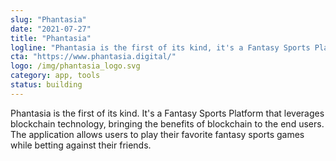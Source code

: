 ```yaml
---
slug: "Phantasia"
date: "2021-07-27"
title: "Phantasia"
logline: "Phantasia is the first of its kind, it's a Fantasy Sports Platform that leverages blockchain technology, bringing the benefits of blockchain to the end users. The application allows users to play their favorite fantasy sports games while betting against their friends."
cta: "https://www.phantasia.digital/"
logo: /img/phantasia_logo.svg
category: app, tools
status: building
---
```

Phantasia is the first of its kind. It's a Fantasy Sports Platform that leverages blockchain technology, bringing the benefits of blockchain to the end users. The application allows users to play their favorite fantasy sports games while betting against their friends.

